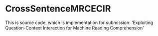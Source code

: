 # CrossSentenceMRCECIR
This is source code, which is implementation for submission: 'Exploiting Question-Context Interaction for
Machine Reading Comprehension'
